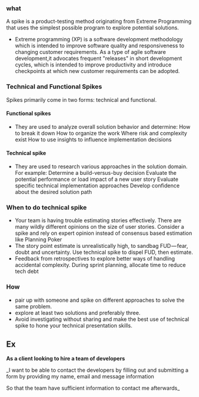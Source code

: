 ### what
A spike is a product-testing method originating from Extreme Programming that uses the simplest possible program to explore potential solutions.
 * Extreme programming (XP) is a software development methodology which is intended to improve software quality and responsiveness to changing customer requirements. As a type of agile software development,it advocates frequent "releases" in short development cycles, which is intended to improve productivity and introduce checkpoints at which new customer requirements can be adopted.

### Technical and Functional Spikes

Spikes primarily come in two forms: technical and functional.
 #### Functional spikes 
* They are used to analyze overall solution behavior and determine: How to break it down How to organize the work Where risk and complexity exist How to use insights to influence implementation decisions
#### Technical spike
* They are used to research various approaches in the solution domain. For example: Determine a build-versus-buy decision Evaluate the potential performance or load impact of a new user story Evaluate specific technical implementation approaches Develop confidence about the desired solution path

### When to do technical spike

* Your team is having trouble estimating stories effectively. There are many wildly different opinions on the size of user stories. Consider a spike and rely on expert opinion instead of consensus based estimation like Planning Poker
* The story point estimate is unrealistically high, to sandbag FUD — fear, doubt and uncertainty. Use technical spike to dispel FUD, then estimate.
* Feedback from retrospectives to explore better ways of handling accidental complexity. During sprint planning, allocate time to reduce tech debt
### How
* pair up with someone and spike on different approaches to solve the same problem.
* explore at least two solutions and preferably three.
* Avoid investigating without sharing and make the best use of technical spike to hone your technical presentation skills.
## Ex

**As a client looking to hire a team of developers**

_I want to be able to contact the developers by filling out and submitting a form by providing my name, email and message information

So that the team have sufficient information to contact me afterwards_
